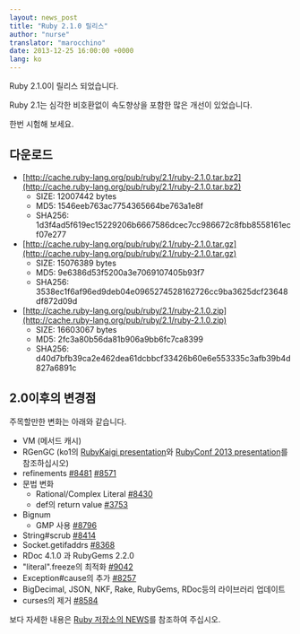 ```yaml
---
layout: news_post
title: "Ruby 2.1.0 릴리스"
author: "nurse"
translator: "marocchino"
date: 2013-12-25 16:00:00 +0000
lang: ko
---
```


Ruby 2.1.0이 릴리스 되었습니다.

Ruby 2.1는 심각한 비호환없이 속도향상을 포함한 많은 개선이 있었습니다.

한번 시험해 보세요.

## 다운로드

* [http://cache.ruby-lang.org/pub/ruby/2.1/ruby-2.1.0.tar.bz2](http://cache.ruby-lang.org/pub/ruby/2.1/ruby-2.1.0.tar.bz2)
  * SIZE:   12007442 bytes
  * MD5:    1546eeb763ac7754365664be763a1e8f
  * SHA256: 1d3f4ad5f619ec15229206b6667586dcec7cc986672c8fbb8558161ecf07e277
* [http://cache.ruby-lang.org/pub/ruby/2.1/ruby-2.1.0.tar.gz](http://cache.ruby-lang.org/pub/ruby/2.1/ruby-2.1.0.tar.gz)
  * SIZE:   15076389 bytes
  * MD5:    9e6386d53f5200a3e7069107405b93f7
  * SHA256: 3538ec1f6af96ed9deb04e0965274528162726cc9ba3625dcf23648df872d09d
* [http://cache.ruby-lang.org/pub/ruby/2.1/ruby-2.1.0.zip](http://cache.ruby-lang.org/pub/ruby/2.1/ruby-2.1.0.zip)
  * SIZE:   16603067 bytes
  * MD5:    2fc3a80b56da81b906a9bb6fc7ca8399
  * SHA256: d40d7bfb39ca2e462dea61dcbbcf33426b60e6e553335c3afb39b4d827a6891c

## 2.0이후의 변경점

주목할만한 변화는 아래와 같습니다.

* VM (메서드 캐시)
* RGenGC (ko1의 [RubyKaigi presentation](http://rubykaigi.org/2013/talk/S73)와 [RubyConf 2013 presentation](http://www.atdot.net/~ko1/activities/rubyconf2013-ko1_pub.pdf)를 참조하십시오)
* refinements [#8481](https://bugs.ruby-lang.org/issues/8481) [#8571](https://bugs.ruby-lang.org/issues/8571)
* 문법 변화
  * Rational/Complex Literal [#8430](https://bugs.ruby-lang.org/issues/8430)
  * def의 return value [#3753](https://bugs.ruby-lang.org/issues/3753)
* Bignum
  * GMP 사용 [#8796](https://bugs.ruby-lang.org/issues/8796)
* String#scrub [#8414](https://bugs.ruby-lang.org/issues/8414)
* Socket.getifaddrs [#8368](https://bugs.ruby-lang.org/issues/8368)
* RDoc 4.1.0 과 RubyGems 2.2.0
* "literal".freeze의 최적화 [#9042](https://bugs.ruby-lang.org/issues/9042)
* Exception#cause의 추가 [#8257](https://bugs.ruby-lang.org/issues/8257)
* BigDecimal, JSON, NKF, Rake, RubyGems, RDoc등의 라이브러리 업데이트
* curses의 제거 [#8584](https://bugs.ruby-lang.org/issues/8584)

보다 자세한 내용은 [Ruby 저장소의 NEWS](https://github.com/ruby/ruby/blob/v2_1_0/NEWS)를 참조하여 주십시오.
